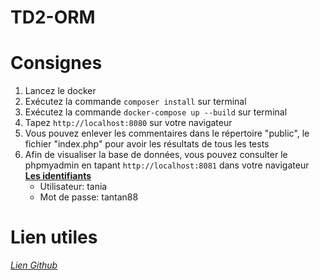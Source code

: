 # TD2-ORM

<h1>Consignes</h1>

<ol>
  <li>Lancez le docker</li>
  <li>Exécutez la commande <code>composer install</code> sur terminal</li>
  <li>Exécutez la commande <code>docker-compose up --build</code> sur terminal</li>
  <li>Tapez <code>http://localhost:8080</code> sur votre navigateur</li>
  <li>Vous pouvez enlever les commentaires dans le répertoire "public", le fichier "index.php" pour avoir les résultats de tous les tests</li>
  <li>
    Afin de visualiser la base de données, vous pouvez consulter le phpmyadmin en tapant <code>http://localhost:8081</code> dans votre navigateur<br>
    <u><b>Les identifiants</b></u> 
    <ul>
        <li>Utilisateur: tania</li>
        <li>Mot de passe: tantan88</li>
    </ul>
  </li>
</ol>


<h1>Lien utiles</h1>
<address>
    <p><a href="https://github.com/taniaolivia/gestion_de_donnees">Lien Github</a></p>
</address>


